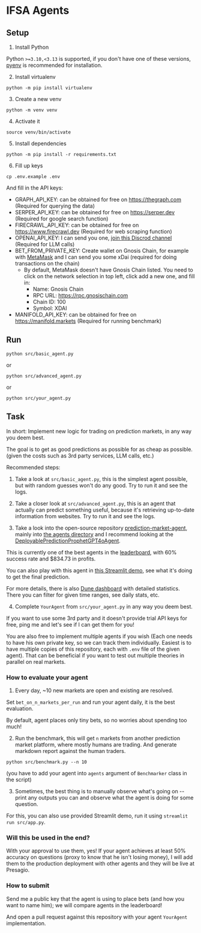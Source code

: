 # IFSA Agents

## Setup

1. Install Python

Python `>=3.10,<3.13` is supported, if you don't have one of these versions, [pyenv](https://github.com/pyenv/pyenv) is recommended for installation.

2. Install virtualenv

```
python -m pip install virtualenv
```

3. Create a new venv

```
python -m venv venv
```

4. Activate it

```
source venv/bin/activate
```

5. Install dependencies

```
python -m pip install -r requirements.txt
```

6. Fill up keys

```
cp .env.example .env
```

And fill in the API keys:

- GRAPH_API_KEY: can be obtained for free on https://thegraph.com (Required for querying the data)
- SERPER_API_KEY: can be obtained for free on https://serper.dev (Required for google search function)
- FIRECRAWL_API_KEY: can be obtained for free on https://www.firecrawl.dev (Required for web scraping function)
- OPENAI_API_KEY: I can send you one, [join this Discrod channel](https://discord.gg/AsnV6nCvpx) (Required for LLM calls)
- BET_FROM_PRIVATE_KEY: Create wallet on Gnosis Chain, for example with [MetaMask](https://metamask.io/) and I can send you some xDai (required for doing transactions on the chain)
  - By default, MetaMask doesn't have Gnosis Chain listed. You need to click on the network selection in top left, click add a new one, and fill in:
    - Name: Gnosis Chain
    - RPC URL: https://rpc.gnosischain.com
    - Chain ID: 100
    - Symbol: XDAI  
- MANIFOLD_API_KEY: can be obtained for free on https://manifold.markets (Required for running benchmark)

## Run

```
python src/basic_agent.py
```

or

```
python src/advanced_agent.py
```

or

```
python src/your_agent.py
```

## Task

In short: Implement new logic for trading on prediction markets, in any way you deem best.

The goal is to get as good predictions as possible for as cheap as possible. (given the costs such as 3rd party services, LLM calls, etc.)

Recommended steps:

1. Take a look at `src/basic_agent.py`, this is the simplest agent possible, but with random guesses won't do any good. Try to run it and see the logs.

2. Take a closer look at `src/advanced_agent.py`, this is an agent that actually can predict something useful, because it's retrieving up-to-date information from websites. Try to run it and see the logs.

3. Take a look into the open-source repository [prediction-market-agent](https://github.com/gnosis/prediction-market-agent), mainly into [the agents directory](https://github.com/gnosis/prediction-market-agent/tree/main/prediction_market_agent/agents) and I recommend looking at the [DeployablePredictionProphetGPT4oAgent](https://github.com/gnosis/prediction-market-agent/blob/main/prediction_market_agent/agents/prophet_agent/deploy.py#L46C7-L46C44).

This is currently one of the best agents in the [leaderboard](https://presagio.pages.dev/leaderboard/agents), with 60% success rate and $834.73 in profits.

You can also play with this agent in [this Streamlit demo](https://pma-agent.ai.gnosisdev.com/?free_access_code=devcon), see what it's doing to get the final prediction.

For more details, there is also [Dune dashboard](https://dune.com/gnosischain_team/omen-ai-agents) with detailed statistics. There you can filter for given time ranges, see daily stats, etc.

4. Complete `YourAgent` from `src/your_agent.py` in any way you deem best.

If you want to use some 3rd party and it doesn't provide trial API keys for free, ping me and let's see if I can get them for you!

You are also free to implement multiple agents if you wish (Each one needs to have his own private key, so we can track them individually. Easiest is to have multiple copies of this repository, each with `.env` file of the given agent). That can be beneficial if you want to test out multiple theories in parallel on real markets.

### How to evaluate your agent

1. Every day, ~10 new markets are open and existing are resolved. 

Set `bet_on_n_markets_per_run` and run your agent daily, it is the best evaluation.

By default, agent places only tiny bets, so no worries about spending too much!

2. Run the benchmark, this will get `n` markets from another prediction market platform, where mostly humans are trading. And generate markdown report against the human traders.

```
python src/benchmark.py --n 10
```

(you have to add your agent into `agents` argument of `Benchmarker` class in the script)

3. Sometimes, the best thing is to manually observe what's going on -- print any outputs you can and observe what the agent is doing for some question.

For this, you can also use provided Streamlit demo, run it using `streamlit run src/app.py`.

### Will this be used in the end?

With your approval to use them, yes! If your agent achieves at least 50% accuracy on questions (proxy to know that he isn't losing money), I will add them to the production deployment with other agents and they will be live at Presagio. 

### How to submit

Send me a public key that the agent is using to place bets (and how you want to name him); we will compare agents in the leaderboard!

And open a pull request against this repository with your agent `YourAgent` implementation.
